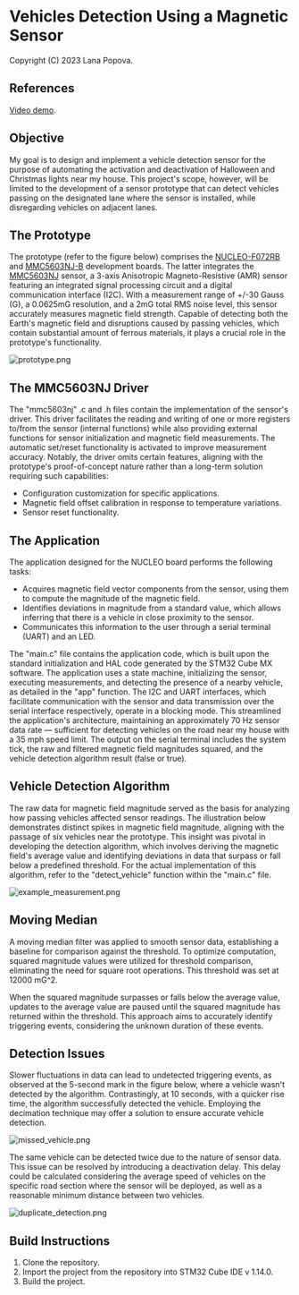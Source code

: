# Vehicles Detection Using a Magnetic Sensor

Copyright (C) 2023 Lana Popova.

## References

[Video demo][1].

## Objective

My goal is to design and implement a vehicle detection sensor for the purpose of automating the activation and deactivation of Halloween and Christmas lights near my house. This project's scope, however, will be limited to the development of a sensor prototype that can detect vehicles passing on the designated lane where the sensor is installed, while disregarding vehicles on adjacent lanes.

## The Prototype

The prototype (refer to the figure below) comprises the [NUCLEO-F072RB][2] and [MMC5603NJ-B][3] development boards. The latter integrates the [MMC5603NJ][4] sensor, a 3-axis Anisotropic Magneto-Resistive (AMR) sensor featuring an integrated signal processing circuit and a digital communication interface (I2C). With a measurement range of +/-30 Gauss (G), a 0.0625mG resolution, and a 2mG total RMS noise level, this sensor accurately measures magnetic field strength. Capable of detecting both the Earth's magnetic field and disruptions caused by passing vehicles, which contain substantial amount of ferrous materials, it plays a crucial role in the prototype's functionality.

![prototype.png][6]

## The MMC5603NJ Driver

The "mmc5603nj" .c and .h files contain the implementation of the sensor's driver. This driver facilitates the reading and writing of one or more registers to/from the sensor (internal functions) while also providing external functions for sensor initialization and magnetic field measurements. The automatic set/reset functionality is activated to improve measurement accuracy. Notably, the driver omits certain features, aligning with the prototype's proof-of-concept nature rather than a long-term solution requiring such capabilities:

- Configuration customization for specific applications.
- Magnetic field offset calibration in response to temperature variations.
- Sensor reset functionality.

## The Application

The application designed for the NUCLEO board performs the following tasks:

- Acquires magnetic field vector components from the sensor, using them to compute the magnitude of the magnetic field.
- Identifies deviations in magnitude from a standard value, which allows inferring that there is a vehicle in close proximity to the sensor.
- Communicates this information to the user through a serial terminal (UART) and an LED.

The "main.c" file contains the application code, which is built upon the standard initialization and HAL code generated by the STM32 Cube MX software. The application uses a state machine, initializing the sensor, executing measurements, and detecting the presence of a nearby vehicle, as detailed in the "app" function. The I2C and UART interfaces, which facilitate communication with the sensor and data transmission over the serial interface respectively, operate in a blocking mode. This streamlined the application's architecture, maintaining an approximately 70 Hz sensor data rate — sufficient for detecting vehicles on the road near my house with a 35 mph speed limit. The output on the serial terminal includes the system tick, the raw and filtered magnetic field magnitudes squared, and the vehicle detection algorithm result (false or true).

## Vehicle Detection Algorithm

The raw data for magnetic field magnitude served as the basis for analyzing how passing vehicles affected sensor readings. The illustration below demonstrates distinct spikes in magnetic field magnitude, aligning with the passage of six vehicles near the prototype. This insight was pivotal in developing the detection algorithm, which involves deriving the magnetic field's average value and identifying deviations in data that surpass or fall below a predefined threshold. For the actual implementation of this algorithm, refer to the "detect_vehicle" function within the "main.c" file.

![example_measurement.png][5]

## Moving Median

A moving median filter was applied to smooth sensor data, establishing a baseline for comparison against the threshold. To optimize computation, squared magnitude values were utilized for threshold comparison, eliminating the need for square root operations. This threshold was set at 12000 mG^2.

When the squared magnitude surpasses or falls below the average value, updates to the average value are paused until the squared magnitude has returned within the threshold. This approach aims to accurately identify triggering events, considering the unknown duration of these events.

## Detection Issues

Slower fluctuations in data can lead to undetected triggering events, as observed at the 5-second mark in the figure below, where a vehicle wasn't detected by the algorithm. Contrastingly, at 10 seconds, with a quicker rise time, the algorithm successfully detected the vehicle. Employing the decimation technique may offer a solution to ensure accurate vehicle detection.

![missed_vehicle.png][7]

The same vehicle can be detected twice due to the nature of sensor data. This issue can be resolved by introducing a deactivation delay. This delay could be calculated considering the average speed of vehicles on the specific road section where the sensor will be deployed, as well as a reasonable minimum distance between two vehicles.

![duplicate_detection.png][8]

## Build Instructions

1. Clone the repository.
2. Import the project from the repository into STM32 Cube IDE v 1.14.0.
3. Build the project.

[1]: TBD
[2]: https://www.st.com/en/evaluation-tools/nucleo-f072rb.html
[3]: https://www.digikey.com/en/products/detail/memsic-inc/MMC5603NJ-B/10452797
[4]: https://www.digikey.com/en/products/detail/memsic-inc/MMC5603NJ/10452796
[5]: https://github.com/LanaPopova/cs50_project/blob/10fbebc33f816cfd41b23e8dd98f0c1bdb179631/figures/example_measurement.png
[6]: https://github.com/LanaPopova/cs50_project/blob/10fbebc33f816cfd41b23e8dd98f0c1bdb179631/figures/prototype.png
[7]: https://github.com/LanaPopova/cs50_project/blob/10fbebc33f816cfd41b23e8dd98f0c1bdb179631/figures/missed_vehicle.png
[8]: https://github.com/LanaPopova/cs50_project/blob/10fbebc33f816cfd41b23e8dd98f0c1bdb179631/figures/duplicate_detection.png
